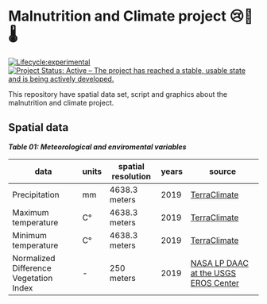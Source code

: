 # **Malnutrition and Climate project 😢🌾🌡**

[![Lifecycle:experimental](https://img.shields.io/badge/lifecycle-experimental-orange.svg)](https://www.tidyverse.org/lifecycle/#experimental)
[![Project Status: Active – The project has reached a stable, usable state and is being actively developed.](https://www.repostatus.org/badges/latest/active.svg)](https://www.repostatus.org/#active)

This repository have spatial data set, script and graphics about the malnutrition and climate project. 


## **Spatial data** 

*__Table 01: Meteorological and enviromental variables__*

**data** | **units** |**spatial resolution** | **years** | **source**
-----|-------|-------------------|-------|--------
Precipitation | mm | 4638.3 meters | 2019 | [TerraClimate](https://developers.google.com/earth-engine/datasets/catalog/IDAHO_EPSCOR_TERRACLIMATE#bands)
Maximum temperature | C° | 4638.3 meters | 2019 | [TerraClimate](https://developers.google.com/earth-engine/datasets/catalog/IDAHO_EPSCOR_TERRACLIMATE#bands)
Minimum temperature | C° | 4638.3 meters | 2019 | [TerraClimate](https://developers.google.com/earth-engine/datasets/catalog/IDAHO_EPSCOR_TERRACLIMATE#bands)
Normalized Difference Vegetation Index |-| 250 meters | 2019 | [NASA LP DAAC at the USGS EROS Center](https://developers.google.com/earth-engine/datasets/catalog/MODIS_061_MOD13Q1#bands)



